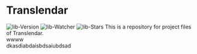 # Translendar 
![lib-Version][link-Version] ![lib-Watcher][link-Watcher] ![lib-Stars][link-Stars]
This is a repository for project files of Translendar.  
wwww  
dkasdiabdaisbdsaiubdsad

<!--以下是链接转储部分-->
[link-Version]: https://img.shields.io/github/v/release/MikiLin-wiviw/Translendar?color=3EA5F9&label=versions&logo=CLion&logoColor=3476E0&labelColor=abcdef&
[link-Watcher]: https://img.shields.io/github/watchers/MikiLin-wiviw/Translendar?color=6EF9DF&logo=Aseprite&logoColor=1C4F45&labelColor=B6DDD5
[link-Stars]: https://img.shields.io/github/stars/MikiLin-wiviw/Translendar?color=FFA4C9&logo=Google%20Fit&logoColor=AF3869&labelColor=B6DDD5
